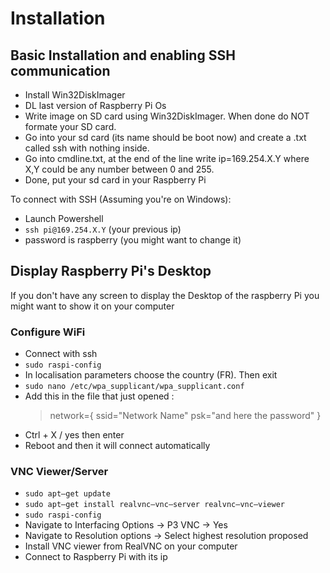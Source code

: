 # Installation

## Basic Installation and enabling SSH communication

- Install Win32DiskImager
- DL last version of Raspberry Pi Os
- Write image on SD card using Win32DiskImager. When done do NOT formate your SD card.
- Go into your sd card (its name should be boot now) and create a .txt called ssh with nothing inside.
- Go into cmdline.txt, at the end of the line write ip=169.254.X.Y where X,Y could be any number between 0 and 255.
- Done, put your sd card in your Raspberry Pi

To connect with SSH (Assuming you're on Windows):

- Launch Powershell
- `ssh pi@169.254.X.Y` (your previous ip)
- password is raspberry (you might want to change it)

## Display Raspberry Pi's Desktop

If you don't have any screen to display the Desktop of the raspberry Pi you might want to show it on your computer

### Configure WiFi


- Connect with ssh
- `sudo raspi-config`
- In localisation parameters choose the country (FR). Then exit
- `sudo nano /etc/wpa_supplicant/wpa_supplicant.conf`
- Add this in the file that just opened :
    > network={
        ssid="Network Name"
        psk="and here the password"
    }
- Ctrl + X / yes then enter
- Reboot and then it will connect automatically

### VNC Viewer/Server

- `sudo apt–get update`
- `sudo apt–get install realvnc–vnc–server realvnc–vnc–viewer`
- `sudo raspi-config`
- Navigate to Interfacing Options -> P3 VNC -> Yes
- Navigate to Resolution options -> Select highest resolution proposed
- Install VNC viewer from RealVNC on your computer
- Connect to Raspberry Pi with its ip
